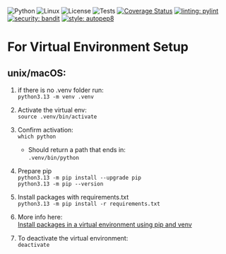 ![Python](https://img.shields.io/badge/Python-3776AB?style=for-the-badge&logo=python&logoColor=white)
![Linux](https://img.shields.io/badge/Linux-FCC624?style=for-the-badge&logo=linux&logoColor=black)
![License](https://img.shields.io/github/license/NCSU-CSC-510-F2024/HW1.svg)
![Tests](https://github.com/NCSU-CSC-510-F2024/HW1/actions/workflows/python-app.yml/badge.svg?event=push)
[![Coverage Status](https://coveralls.io/repos/github/NCSU-CSC-510-F2024/HW1/badge.svg?branch=main)](https://coveralls.io/github/NCSU-CSC-510-F2024/HW1?branch=main)
[![linting: pylint](https://img.shields.io/badge/linting-pylint-yellowgreen)](https://github.com/pylint-dev/pylint)
[![security: bandit](https://img.shields.io/badge/security-bandit-yellow.svg)](https://github.com/PyCQA/bandit)
[![style: autopep8](https://img.shields.io/badge/code%20style-autopep8-orange.svg)](https://www.python.org/dev/peps/pep-0008/)

# For Virtual Environment Setup  

## unix/macOS:

1. if there is no .venv folder run:\
   `python3.13 -m venv .venv`
2. Activate the virtual env:\
   `source .venv/bin/activate`
3. Confirm activation:\
   `which python`
   - Should return a path that ends in:\
     `.venv/bin/python`
4. Prepare pip\
   `python3.13 -m pip install --upgrade pip`\
   `python3.13 -m pip --version`
5. Install packages with requirements.txt\
   `python3.13 -m pip install -r requirements.txt`
6. More info here:\
   [Install packages in a virtual environment using pip and venv](https://packaging.python.org/en/latest/guides/installing-using-pip-and-virtual-environments/)

7. To deactivate the virtual environment:\
   `deactivate`
